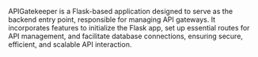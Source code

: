 APIGatekeeper is a Flask-based application designed to serve as the backend entry point, responsible for managing API gateways. It incorporates features to initialize the Flask app, set up essential routes for API management, and facilitate database connections, ensuring secure, efficient, and scalable API interaction.